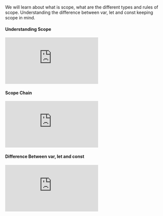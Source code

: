 We will learn about what is scope, what are the different types and rules of scope. Understanding the difference between var, let and const keeping scope in mind.

#### Understanding Scope

<div class="youtube-embed">
  <iframe src="https://www.youtube-nocookie.com/embed/00f6q4RjRXE?rel=0" frameborder="0" allow="accelerometer; autoplay; encrypted-media; gyroscope; picture-in-picture" allowfullscreen></iframe>
</div>

#### Scope Chain

<div class="youtube-embed">
  <iframe src="https://www.youtube-nocookie.com/embed/dXK_8Vj2ODg?rel=0" frameborder="0" allow="accelerometer; autoplay; encrypted-media; gyroscope; picture-in-picture" allowfullscreen></iframe>
</div>

#### Difference Between var, let and const

<div class="youtube-embed">
  <iframe src="https://www.youtube-nocookie.com/embed/8-OMfvAwqKc?rel=0" frameborder="0" allow="accelerometer; autoplay; encrypted-media; gyroscope; picture-in-picture" allowfullscreen></iframe>
</div>
